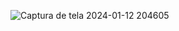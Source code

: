 ![Captura de tela 2024-01-12 204605](https://github.com/01010101010101001/MacOS-Calculator/assets/141535918/140c96a9-9217-4ca1-bc8e-7ff68aabd17a)
